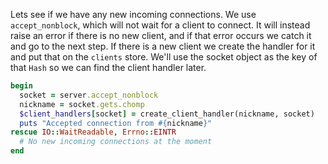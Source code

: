 Lets see if we have any new incoming connections. We use `accept_nonblock`, which will not wait for a client to connect. It will instead raise an error if there is no new client, and if that error occurs we catch it and go to the next step. If there is a new client we create the handler for it and put that on the `clients` store. We'll use the socket object as the key of that `Hash` so we can find the client handler later.

```ruby 
begin
  socket = server.accept_nonblock
  nickname = socket.gets.chomp
  $client_handlers[socket] = create_client_handler(nickname, socket)
  puts "Accepted connection from #{nickname}"
rescue IO::WaitReadable, Errno::EINTR
  # No new incoming connections at the moment
end
``` 
